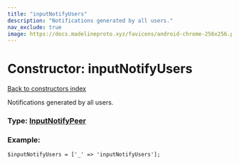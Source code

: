 ```yaml
---
title: "inputNotifyUsers"
description: "Notifications generated by all users."
nav_exclude: true
image: https://docs.madelineproto.xyz/favicons/android-chrome-256x256.png
---
```

# Constructor: inputNotifyUsers  
[Back to constructors index](/API_docs/constructors/index.html)



Notifications generated by all users.




### Type: [InputNotifyPeer](/API_docs/types/InputNotifyPeer.html)


### Example:

```
$inputNotifyUsers = ['_' => 'inputNotifyUsers'];
```  
